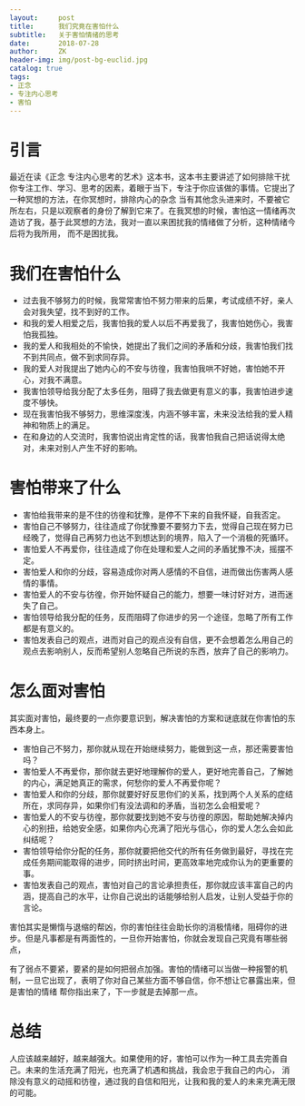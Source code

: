 ```yaml
---
layout:     post
title:      我们究竟在害怕什么
subtitle:   关于害怕情绪的思考
date:       2018-07-28
author:     ZK
header-img: img/post-bg-euclid.jpg
catalog: true
tags:
- 正念
- 专注内心思考
- 害怕
---
```

# 引言

最近在读《正念 专注内心思考的艺术》这本书，这本书主要讲述了如何排除干扰你专注工作、学习、思考的因素，着眼于当下，专注于你应该做的事情。它提出了一种冥想的方法，在你冥想时，排除内心的杂念
当有其他念头进来时，不要被它所左右，只是以观察者的身份了解到它来了。在我冥想的时候，害怕这一情绪再次造访了我，基于此冥想的方法，我对一直以来困扰我的情绪做了分析，这种情绪今后将为我所用，
而不是困扰我。

# 我们在害怕什么
- 过去我不够努力的时候，我常常害怕不努力带来的后果，考试成绩不好，亲人会对我失望，找不到好的工作。
- 和我的爱人相爱之后，我害怕我的爱人以后不再爱我了，我害怕她伤心，我害怕我孤独。
- 我的爱人和我相处的不愉快，她提出了我们之间的矛盾和分歧，我害怕我们找不到共同点，做不到求同存异。
- 我的爱人对我提出了她内心的不安与彷徨，我害怕我哄不好她，害怕她不开心，对我不满意。
- 我害怕领导给我分配了太多任务，阻碍了我去做更有意义的事，我害怕进步速度不够快。
- 现在我害怕我不够努力，思维深度浅，内涵不够丰富，未来没法给我的爱人精神和物质上的满足。
- 在和身边的人交流时，我害怕说出肯定性的话，我害怕我自己把话说得太绝对，未来对别人产生不好的影响。

# 害怕带来了什么
- 害怕给我带来的是不住的彷徨和犹豫，是停不下来的自我怀疑，自我否定。
- 害怕自己不够努力，往往造成了你犹豫要不要努力下去，觉得自己现在努力已经晚了，觉得自己再努力也达不到想达到的境界，陷入了一个消极的死循环。
- 害怕爱人不再爱你，往往造成了你在处理和爱人之间的矛盾犹豫不决，摇摆不定。
- 害怕爱人和你的分歧，容易造成你对两人感情的不自信，进而做出伤害两人感情的事情。
- 害怕爱人的不安与彷徨，你开始怀疑自己的能力，想要一味讨好对方，进而迷失了自己。
- 害怕领导给我分配的任务，反而阻碍了你进步的另一个途径，忽略了所有工作都是有意义的。
- 害怕发表自己的观点，进而对自己的观点没有自信，更不会想着怎么用自己的观点去影响别人，反而希望别人忽略自己所说的东西，放弃了自己的影响力。

# 怎么面对害怕
其实面对害怕，最终要的一点你要意识到，解决害怕的方案和谜底就在你害怕的东西本身上。
- 害怕自己不努力，那你就从现在开始继续努力，能做到这一点，那还需要害怕吗？
- 害怕爱人不再爱你，那你就去更好地理解你的爱人，更好地完善自己，了解她的内心，满足她真正的需求，何愁你的爱人不再爱你呢？
- 害怕爱人和你的分歧，那你就要好好反思你们的关系，找到两个人关系的症结所在，求同存异，如果你们有没法调和的矛盾，当初怎么会相爱呢？
- 害怕爱人的不安与彷徨，那你就要找到她不安与彷徨的原因，帮助她解决掉内心的别扭，给她安全感，如果你内心充满了阳光与信心，你的爱人怎么会如此纠结呢？
- 害怕领导给你分配的任务，那你就要把他交代的所有任务做到最好，寻找在完成任务期间能取得的进步，同时挤出时间，更高效率地完成你认为的更重要的事。
- 害怕发表自己的观点，害怕对自己的言论承担责任，那你就应该丰富自己的内涵，提高自己的水平，让你自己说出的话能够给别人启发，让别人受益于你的言论。

害怕其实是懒惰与退缩的帮凶，你的害怕往往会助长你的消极情绪，阻碍你的进步。但是凡事都是有两面性的，一旦你开始害怕，你就会发现自己究竟有哪些弱点，

有了弱点不要紧，要紧的是如何把弱点加强。害怕的情绪可以当做一种报警的机制，一旦它出现了，表明了你对自己某些方面不够自信，你不想让它暴露出来，但是害怕的情绪
帮你指出来了，下一步就是去掉那一点。

# 总结
人应该越来越好，越来越强大。如果使用的好，害怕可以作为一种工具去完善自己。未来的生活充满了阳光，也充满了机遇和挑战，我会忠于我自己的内心，
消除没有意义的动摇和彷徨，通过我的自信和阳光，让我和我的爱人的未来充满无限的可能。


